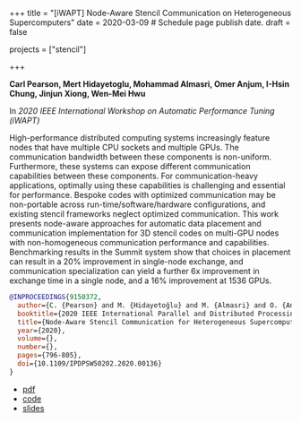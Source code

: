 +++
title = "[iWAPT] Node-Aware Stencil Communication on Heterogeneous Supercomputers"
date = 2020-03-09  # Schedule page publish date.
draft = false

projects = ["stencil"]

+++

**Carl Pearson, Mert Hidayetoglu, Mohammad Almasri, Omer Anjum, I-Hsin Chung, Jinjun Xiong, Wen-Mei Hwu**

In *2020 IEEE International Workshop on Automatic Performance Tuning (iWAPT)*

High-performance distributed computing systems increasingly feature nodes that have multiple CPU sockets and multiple GPUs.
The communication bandwidth between these components is non-uniform.
Furthermore, these systems can expose different communication capabilities between these components.
For communication-heavy applications, optimally using these capabilities is challenging and essential for performance. 
Bespoke codes with optimized communication may be non-portable across run-time/software/hardware configurations, and existing stencil frameworks neglect optimized communication.
This work presents node-aware approaches for automatic data placement and communication implementation for 3D stencil codes on multi-GPU nodes with non-homogeneous communication performance and capabilities.
Benchmarking results in the Summit system show that choices in placement can result in a 20% improvement in single-node exchange, and communication specialization can yield a further 6x improvement in exchange time in a single node, and a 16% improvement at 1536 GPUs.

```bibtex
@INPROCEEDINGS{9150372,
  author={C. {Pearson} and M. {Hidayetoğlu} and M. {Almasri} and O. {Anjum} and I. {Chung} and J. {Xiong} and W. W. {Hwu}},
  booktitle={2020 IEEE International Parallel and Distributed Processing Symposium Workshops (IPDPSW)}, 
  title={Node-Aware Stencil Communication for Heterogeneous Supercomputers}, 
  year={2020},
  volume={},
  number={},
  pages={796-805},
  doi={10.1109/IPDPSW50202.2020.00136}
}
```

* [pdf](/pdf/20200522_pearson_iwapt.pdf)
* [code](https://github.com/cwpearson/stencil)
* [slides](/pdf/20200522_pearson_iwapt_slides.pdf)
